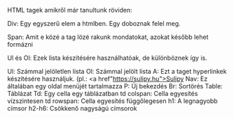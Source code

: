 HTML tagek amikről már tanultunk röviden:

Div: Egy egyszerű elem a htmlben. Egy doboznak felel meg.

Span: Amit e közé a tag lözé rakunk mondatokat, azokat később lehet formázni

Ul és Ol: Ezek lista készítésére használhatóak, de különböznek így is.

Ul: Számmal jelöletlen lista
Ol: Számmal jelölt lista
A: Ezt a taget hyperlinkek készítésére használjuk. (pl.: <a href"https://sulipy.hu">Sulipy</a>
Nav: Ez általában egy oldal menüjét tartalmazza
P: Új bekezdés
Br: Sortörés
Table: Táblázat
Td: Egy cella egy táblázatban
td colspan: Cella egyesítés vízszintesen
td rowspan: Cella egyesítés függőlegesen
h1: A legnagyobb címsor
h2-h6: Csökkenő nagyságú címsorok
